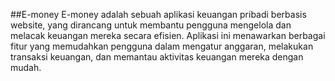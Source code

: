 ##E-money
E-money adalah sebuah aplikasi keuangan pribadi berbasis website, yang dirancang untuk membantu pengguna mengelola dan melacak keuangan mereka secara efisien. Aplikasi ini menawarkan berbagai fitur yang memudahkan pengguna dalam mengatur anggaran, melakukan transaksi keuangan, dan memantau aktivitas keuangan mereka dengan mudah.
